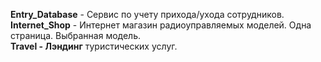 <b>Entry_Database</b> - Сервис по учету прихода/ухода сотрудников. <br>
<b>Internet_Shop</b> - Интернет магазин радиоуправляемых моделей. Одна страница. Выбранная модель.<br>
<b>Travel - Лэндинг</b> туристических услуг.
